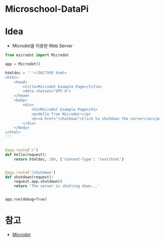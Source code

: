 # Microschool-DataPi

# Idea  
- Microdot을 이용한 Web Server
```python
from microdot import Microdot

app = Microdot()

htmldoc = '''<!DOCTYPE html>
<html>
    <head>
        <title>Microdot Example Page</title>
        <meta charset="UTF-8">
    </head>
    <body>
        <div>
            <h1>Microdot Example Page</h1>
            <p>Hello from Microdot!</p>
            <p><a href="/shutdown">Click to shutdown the server</a></p>
        </div>
    </body>
</html>
'''


@app.route('/')
def hello(request):
    return htmldoc, 200, {'Content-Type': 'text/html'}


@app.route('/shutdown')
def shutdown(request):
    request.app.shutdown()
    return 'The server is shutting down...'


app.run(debug=True)
```


# 참고
- [Microdot](https://microdot.readthedocs.io/en/latest/index.html)
